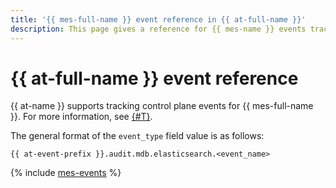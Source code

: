 ```yaml
---
title: '{{ mes-full-name }} event reference in {{ at-full-name }}'
description: This page gives a reference for {{ mes-name }} events tracked in {{ at-name }}.
---
```


# {{ at-full-name }} event reference

{{ at-name }} supports tracking control plane events for {{ mes-full-name }}. For more information, see [{#T}](../audit-trails/concepts/format.md).

The general format of the `event_type` field value is as follows:

```text
{{ at-event-prefix }}.audit.mdb.elasticsearch.<event_name>
```

{% include [mes-events](../_includes/audit-trails/events/mes-events.md) %}
